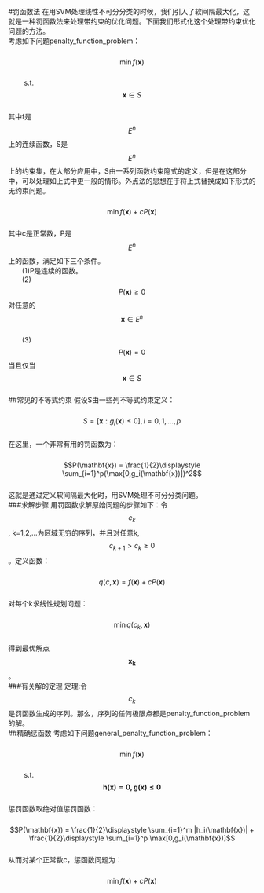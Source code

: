 #罚函数法
在用SVM处理线性不可分分类的时候，我们引入了软间隔最大化，这就是一种罚函数法来处理带约束的优化问题。下面我们形式化这个处理带约束优化问题的方法。  
考虑如下问题penalty_function_problem：  
&emsp;&emsp; $$\min f(\mathbf{x})$$  
&emsp;&emsp; s.t. $$\mathbf{x} \in S$$  
其中f是$$E^n$$上的连续函数，S是$$E^n$$上的约束集，在大部分应用中，S由一系列函数约束隐式的定义，但是在这部分中，可以处理如上式中更一般的情形。外点法的思想在于将上式替换成如下形式的无约束问题。  
&emsp;&emsp; $$\min f(\mathbf{x}) + cP(\mathbf{x})$$    
其中c是正常数，P是$$E^n$$上的函数，满足如下三个条件。  
&emsp;&emsp;(1)P是连续的函数。   
&emsp;&emsp;(2)$$P(\mathbf{x}) \ge 0$$ 对任意的$$\mathbf{x} \in E^n$$   
&emsp;&emsp;(3)$$P(\mathbf{x}) = 0$$ 当且仅当$$\mathbf{x} \in S$$  
##常见的不等式约束
假设S由一些列不等式约束定义：  
&emsp;&emsp; $$S= [\mathbf{x}:g_i(\mathbf{x}) \le 0], i=0,1,...,p$$  
在这里，一个非常有用的罚函数为：  
&emsp;&emsp;$$P(\mathbf{x}) = \frac{1}{2}\displaystyle \sum_{i=1}^p(\max[0,g_i(\mathbf{x})])^2$$  
这就是通过定义软间隔最大化时，用SVM处理不可分分类问题。  
###求解步骤
用罚函数求解原始问题的步骤如下：令$$c_k$$, k=1,2,...为区域无穷的序列，并且对任意k,$$c_{k+1} > c_{k} \ge 0$$。定义函数：  
&emsp;&emsp; $$q(c,\mathbf{x}) = f(\mathbf{x}) + cP(\mathbf{x})$$  
对每个k求线性规划问题：    
&emsp;&emsp; $$\min q(c_k,\mathbf{x})$$  
得到最优解点$$\mathbf{x_k}$$。   
###有关解的定理
定理:令$$c_k$$是罚函数生成的序列。那么，序列的任何极限点都是penalty_function_problem的解。  
##精确惩函数
考虑如下问题general_penalty_function_problem：  
&emsp;&emsp; $$\min f(\mathbf{x})$$  
&emsp;&emsp; s.t. $$\mathbf{h(x) = 0, g(x) \le 0}$$   
惩罚函数取绝对值惩罚函数：  
&emsp;&emsp;$$P(\mathbf{x}) = \frac{1}{2}\displaystyle \sum_{i=1}^m |h_i(\mathbf{x})| + \frac{1}{2}\displaystyle \sum_{i=1}^p \max[0,g_i(\mathbf{x})]$$  
从而对某个正常数c，惩函数问题为：  
&emsp;&emsp; $$\min f(\mathbf{x}) + cP(\mathbf{x})$$    


   
